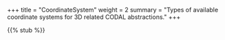 +++
title = "CoordinateSystem"
weight = 2
summary = "Types of available coordinate systems for 3D related CODAL abstractions."
+++

{{% stub %}}
